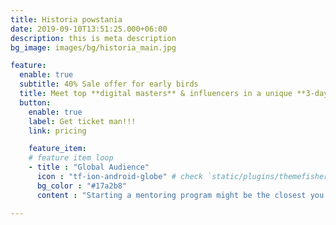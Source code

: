 ```yaml
---
title: Historia powstania
date: 2019-09-10T13:51:25.000+06:00
description: this is meta description
bg_image: images/bg/historia_main.jpg

feature:
  enable: true
  subtitle: 40% Sale offer for early birds
  title: Meet top **digital masters** & influencers in a unique **3-days** experience.
  button:
    enable: true
    label: Get ticket man!!!
    link: pricing

    feature_item:
    # feature item loop
    - title : "Global Audience"
      icon : "tf-ion-android-globe" # check `static/plugins/themefisher-font/demo.html` for more icon
      bg_color : "#17a2b8"
      content : "Starting a mentoring program might be the closest you'll ever get."

---
```

